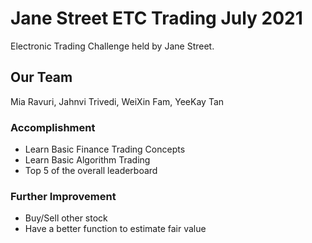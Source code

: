 # Jane Street ETC Trading July 2021

Electronic Trading Challenge held by Jane Street.

## Our Team

Mia Ravuri, Jahnvi Trivedi, WeiXin Fam, YeeKay Tan

### Accomplishment

- Learn Basic Finance Trading Concepts
- Learn Basic Algorithm Trading
- Top 5 of the overall leaderboard

### Further Improvement

- Buy/Sell other stock
- Have a better function to estimate fair value
